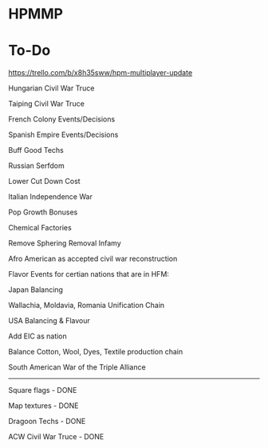 # HPMMP

# To-Do

https://trello.com/b/x8h35sww/hpm-multiplayer-update

Hungarian Civil War Truce

Taiping Civil War Truce

French Colony Events/Decisions

Spanish Empire Events/Decisions

Buff Good Techs

Russian Serfdom

Lower Cut Down Cost

Italian Independence War

Pop Growth Bonuses

Chemical Factories

Remove Sphering Removal Infamy

Afro American as accepted civil war reconstruction

Flavor Events for certian nations that are in HFM:

Japan Balancing

Wallachia, Moldavia, Romania Unification Chain

USA Balancing & Flavour

Add EIC as nation

Balance Cotton, Wool, Dyes, Textile production chain

South American War of the Triple Alliance

--------

Square flags - DONE

Map textures - DONE

Dragoon Techs - DONE

ACW Civil War Truce - DONE

